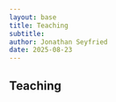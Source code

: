 ```yaml
---
layout: base
title: Teaching
subtitle: 
author: Jonathan Seyfried
date: 2025-08-23
---
```


## Teaching